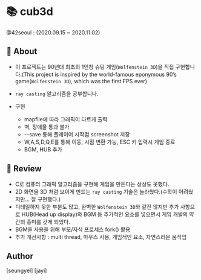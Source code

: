 # 📚 cub3d
@42seoul : (2020.09.15 ~ 2020.11.02)
## 📖 About
- 이 프로젝트는 90년대 최초의 1인칭 슈팅 게임(`Wolfenstein 3D`)을 직접 구현합니다.(This project is inspired by the world-famous eponymous 90’s game(`Wolfenstein 3D`), which was the first FPS ever)
- `ray casting` 알고리즘을 공부합니다.

- 구현
	- mapfile에 따라 그래픽이 다르게 출력
	- 벽, 장애물 통과 불가
	- --save 통해 플레이어 시작점 screenshot 저장
	- W,A,S,D,Q,E를 통해 이동, 시점 변환 가능, ESC 키 입력시 게임 종료
	- BGM, HUB 추가

## 📝 Review
- C로 컴퓨터 그래픽 알고리즘을 구현해 게임을 만든다는 상상도 못했다. 
- 2D 화면을 3D 처럼 보이게 만드는 `ray casting` 기술은 놀라웠다.(수학이 어려웠지만... 잘 구현했다.)
- 디테일하지 못한 부분도 많고, 완벽한 `Wolfenstein 3D`와 같진 않지만 추가 사항으로 HUB(Head up display)와 BGM 등 추가적인 요소를 넣으면서 게임 개발의 약간의 흥미를 갖게 되었다.
- BGM을 사용을 위해 부모/자식 프로세스 fork() 활용
- 추가 개선사항 : multi thread, 마우스 사용, 게임적인 요소, 자연스러운 움직임

## Author
[seungyel]
[jayi]
